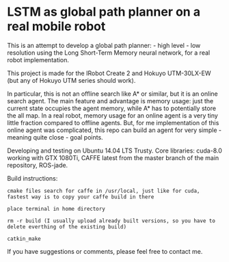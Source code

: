 # LSTM as global path planner on a real mobile robot

This is an attempt to develop a global path planner:
	- high level
	- low resolution
using the Long Short-Term Memory neural network, for a real robot implementation.

This project is made for the IRobot Create 2 and Hokuyo UTM-30LX-EW (but any of Hokuyo UTM series should work).
	
In particular, this is not an offline search like A* or similar, but it is an online search agent.
The main feature and advantage is memory usage: just the current state occupies the agent memory, while A* has to potentially store the all map. 
In a real robot, memory usage for an online agent is a very tiny little fraction compared to offline agents.
But, for me implementation of this online agent was complicated, this repo can build an agent for very simple - meaning quite close - goal points.

Developing and testing on Ubuntu 14.04 LTS Trusty.
Core libraries: cuda-8.0 working with GTX 1080Ti, CAFFE latest from the master branch of the main repository, ROS-jade.

Build instructions:

    cmake files search for caffe in /usr/local, just like for cuda, fastest way is to copy your caffe build in there

    place terminal in home directory

    rm -r build (I usually upload already built versions, so you have to delete everthing of the existing build)

    catkin_make



If you have suggestions or comments, please feel free to contact me.

